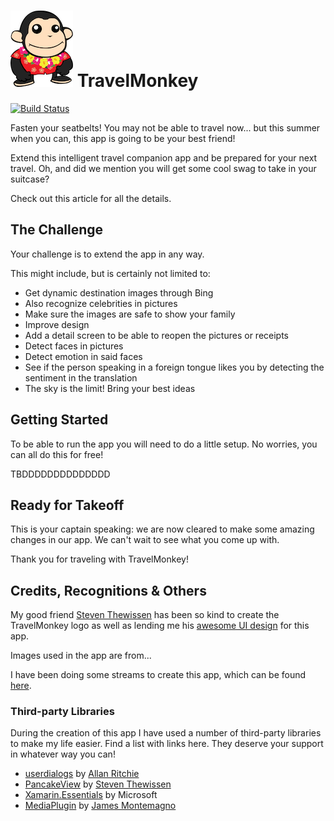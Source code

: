 # ![TravelMonkey mascot](assets/TravelMonkey-100px.png) TravelMonkey

 [![Build Status](https://dev.azure.com/jfversluis/TravelMonkey/_apis/build/status/jfversluis.TravelMonkey?branchName=master)](https://dev.azure.com/jfversluis/TravelMonkey/_build/latest?definitionId=44&branchName=master)

Fasten your seatbelts! You may not be able to travel now... but this summer when you can, this app is going to be your best friend!

Extend this intelligent travel companion app and be prepared for your next travel. Oh, and did we mention you will get some cool swag to take in your suitcase?

Check out this article for all the details.

## The Challenge
Your challenge is to extend the app in any way.

This might include, but is certainly not limited to:

* Get dynamic destination images through Bing
* Also recognize celebrities in pictures
* Make sure the images are safe to show your family
* Improve design
* Add a detail screen to be able to reopen the pictures or receipts
* Detect faces in pictures
* Detect emotion in said faces
* See if the person speaking in a foreign tongue likes you by detecting the sentiment in the translation
* The sky is the limit! Bring your best ideas

## Getting Started
To be able to run the app you will need to do a little setup. No worries, you can all do this for free!

TBDDDDDDDDDDDDDD

## Ready for Takeoff
This is your captain speaking: we are now cleared to make some amazing changes in our app. We can't wait to see what you come up with.

Thank you for traveling with TravelMonkey!

## Credits, Recognitions & Others
My good friend [Steven Thewissen](https://thewissen.io/) has been so kind to create the TravelMonkey logo as well as lending me his [awesome UI design](https://github.com/sthewissen/KickassUI.Traveler) for this app.

Images used in the app are from...

I have been doing some streams to create this app, which can be found [here](https://www.youtube.com/watch?v=Y-rd_GP5dag&list=PLfbOp004UaYXwpVzT1HQxHqwzGg2cLWFZ).

### Third-party Libraries
During the creation of this app I have used a number of third-party libraries to make my life easier. Find a list with links here. They deserve your support in whatever way you can!

 * [userdialogs](https://github.com/aritchie/userdialogs) by [Allan Ritchie](https://allancritchie.net/)
 * [PancakeView](https://github.com/sthewissen/Xamarin.Forms.PancakeView) by [Steven Thewissen](https://thewissen.io)
 * [Xamarin.Essentials](https://github.com/xamarin/Essentials) by Microsoft
 * [MediaPlugin](https://github.com/jamesmontemagno/MediaPlugin) by [James Montemagno](https://montemagno.com)